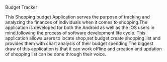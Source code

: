 

Budget Tracker


This Shopping budget Application serves the purpose of tracking and analyzing the finances of individuals when it comes to shopping.The application is developed for both the Android as well as the IOS users in mind,following the process of software development life cycle.
This application allows users to locate shop,set budget,create shopping list and provides them with chart analysis of their budget spending.The biggest draw of this  application is that it can work offline and creation and updation of shopping list can be done through their voice. 
